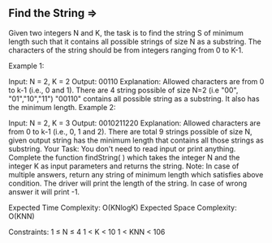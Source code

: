 Find the String  =>
---------------


Given two integers N and K, the task is to find the string S of minimum length such that it contains all possible strings of size N as a substring. The characters of the string should be from integers ranging from 0 to K-1.  

Example 1:

Input:
N = 2, K = 2
Output: 
00110
Explanation: 
Allowed characters are from 0 to k-1 (i.e., 0 and 1).
There are 4 string possible of size N=2 
(i.e "00", "01","10","11")
"00110" contains all possible string as a 
substring. It also has the minimum length.
Example 2:

Input:
N = 2, K = 3
Output: 
0010211220
Explanation: 
Allowed characters are from 0 to k-1 (i.e., 0, 1 and 2).
There are total 9 strings possible
of size N, given output string has the minimum
length that contains all those strings as substring.
Your Task: 
You don't need to read input or print anything. Complete the function findString( ) which takes the integer N and the integer K as input parameters and returns the string.
Note: In case of multiple answers, return any string of minimum length which satisfies above condition. The driver will print the length of the string. In case of wrong answer it will print -1.

Expected Time Complexity: O(KNlogK)
Expected Space Complexity: O(KNN)

Constraints:
1 ≤ N ≤ 4
1 < K < 10
1 < KNN < 106

